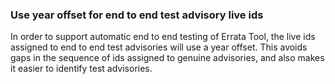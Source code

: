 ### Use year offset for end to end test advisory live ids

In order to support automatic end to end testing of Errata Tool,
the live ids assigned to end to end test advisories will use a
year offset. This avoids gaps in the sequence of ids assigned to
genuine advisories, and also makes it easier to identify test
advisories.
